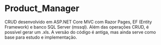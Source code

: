 # Product_Manager
CRUD desenvolvido em ASP.NET Core MVC com Razor Pages, EF (Entity Framework) e banco SQL Server (mssql). Além das operações CRUD, é possível gerar um .xls. A versão do código é antiga, mas ainda serve como base para estudo e implementação.
